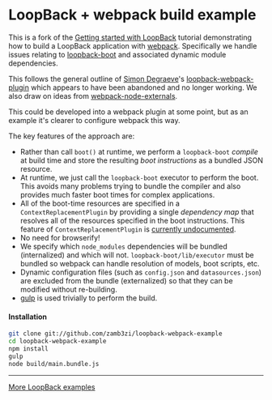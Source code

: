 # LoopBack + webpack build example

This is a fork of the [Getting started with LoopBack](http://docs.strongloop.com/display/LB/Getting+started+with+LoopBack) tutorial demonstrating how to build a LoopBack application with [webpack](https://webpack.github.io/). Specifically we handle issues relating to [loopback-boot](https://apidocs.strongloop.com/loopback-boot/) and associated dynamic module dependencies.

This follows the general outline of [Simon Degraeve](https://github.com/SimonDegraeve)'s [loopback-webpack-plugin](https://github.com/SimonDegraeve/loopback-webpack-plugin) which appears to have been abandoned and no longer working. We also draw on ideas from [webpack-node-externals](https://github.com/liady/webpack-node-externals).

This could be developed into a webpack plugin at some point, but as an example it's clearer to configure webpack this way.

The key features of the approach are:
* Rather than call `boot()` at runtime, we perform a `loopback-boot` *compile* at build time and store the resulting *boot instructions* as a bundled JSON resource.
* At runtime, we just call the `loopback-boot` executor to perform the boot. This avoids many problems trying to bundle the compiler and also provides much faster boot times for complex applications.
* All of the boot-time resources are specified in a `ContextReplacementPlugin` by providing a single *dependency map* that resolves all of the resources specified in the boot instructions. This feature of `ContextReplacementPlugin` is [currently undocumented](https://webpack.github.io/docs/list-of-plugins.html#contextreplacementplugin).
* No need for browserify!
* We specify which `node_modules` dependencies will be bundled (internalized) and which will not. `loopback-boot/lib/executor` must be bundled so webpack can handle resolution of models, boot scripts, etc.
* Dynamic configuration files (such as `config.json` and `datasources.json`) are excluded from the bundle (externalized) so that they can be modified without re-building.
* [gulp](http://gulpjs.com) is used trivially to perform the build.

#### Installation

```bash
git clone git://github.com/zamb3zi/loopback-webpack-example
cd loopback-webpack-example
npm install
gulp
node build/main.bundle.js
```

---

[More LoopBack examples](https://github.com/strongloop/loopback-example)
